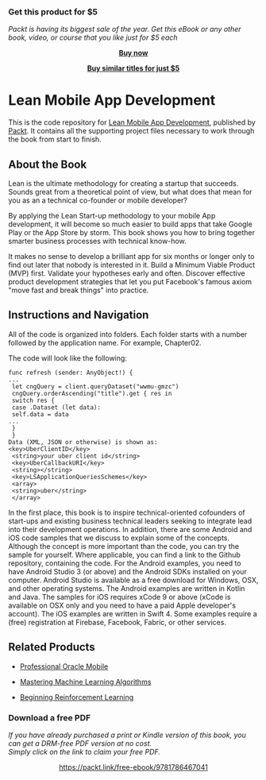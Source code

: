 
### Get this product for $5

<i>Packt is having its biggest sale of the year. Get this eBook or any other book, video, or course that you like just for $5 each</i>


<b><p align='center'>[Buy now](https://packt.link/9781786467041)</p></b>


<b><p align='center'>[Buy similar titles for just $5](https://subscription.packtpub.com/search)</p></b>


# Lean Mobile App Development
This is the code repository for [Lean Mobile App Development](https://www.packtpub.com/application-development/lean-mobile-app-development?utm_source=github&utm_medium=repository&utm_campaign=9781786467041), published by [Packt](https://www.packtpub.com/?utm_source=github). It contains all the supporting project files necessary to work through the book from start to finish.
## About the Book
Lean is the ultimate methodology for creating a startup that succeeds. Sounds great from a theoretical point of view, but what does that mean for you as an a technical co-founder or mobile developer?

By applying the Lean Start-up methodology to your mobile App development, it will become so much easier to build apps that take Google Play or the App Store by storm. This book shows you how to bring together smarter business processes with technical know-how.

It makes no sense to develop a brilliant app for six months or longer only to find out later that nobody is interested in it. Build a Minimum Viable Product (MVP) first. Validate your
hypotheses early and often. Discover effective product development strategies that let you put Facebook's famous axiom "move fast and break things" into practice.


## Instructions and Navigation
All of the code is organized into folders. Each folder starts with a number followed by the application name. For example, Chapter02.



The code will look like the following:
```
func refresh (sender: AnyObject!) {
...
 let cngQuery = client.queryDataset("wwmu-gmzc")
 cngQuery.orderAscending("title").get { res in
 switch res {
 case .Dataset (let data):
 self.data = data
...
 }
 }
Data (XML, JSON or otherwise) is shown as:
<key>UberClientID</key>
 <string>your uber client id</string>
 <key>UberCallbackURI</key>
 <string></string>
 <key>LSApplicationQueriesSchemes</key>
 <array>
 <string>uber</string>
 </array>
```

In the first place, this book is to inspire technical-oriented cofounders of start-ups and
existing business technical leaders seeking to integrate lead into their development
operations. In addition, there are some Android and iOS code samples that we discuss to
explain some of the concepts. Although the concept is more important than the code, you
can try the sample for yourself. Where applicable, you can find a link to the Github
repository, containing the code.
For the Android examples, you need to have Android Studio 3 (or above) and the Android
SDKs installed on your computer. Android Studio is available as a free download for
Windows, OSX, and other operating systems. The Android examples are written in Kotlin
and Java.
The samples for iOS requires xCode 9 or above (xCode is available on OSX only and you
need to have a paid Apple developer's account). The iOS examples are written in Swift 4.
Some examples require a (free) registration at Firebase, Facebook, Fabric, or other services.

## Related Products
* [Professional Oracle Mobile](https://www.packtpub.com/virtualization-and-cloud/professional-oracle-mobile?utm_source=github&utm_medium=repository&utm_campaign=9781788830959)

* [Mastering Machine Learning Algorithms](https://www.packtpub.com/big-data-and-business-intelligence/mastering-machine-learning-algorithms?utm_source=github&utm_medium=repository&utm_campaign=9781788621113)

* [Beginning Reinforcement Learning](https://www.packtpub.com/big-data-and-business-intelligence/beginning-reinforcement-learning?utm_source=github&utm_medium=repository&utm_campaign=9781788834247)

### Download a free PDF

 <i>If you have already purchased a print or Kindle version of this book, you can get a DRM-free PDF version at no cost.<br>Simply click on the link to claim your free PDF.</i>
<p align="center"> <a href="https://packt.link/free-ebook/9781786467041">https://packt.link/free-ebook/9781786467041 </a> </p>